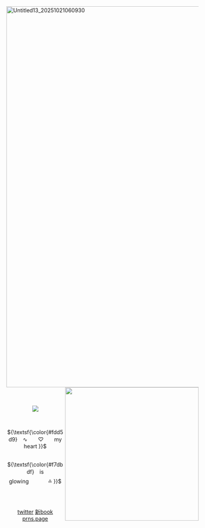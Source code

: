 <img width="1000" height="1000" alt="Untitled13_20251021060930" src="https://github.com/user-attachments/assets/e7580adb-10c0-4129-b7e7-dae10c05cf21" />


<img src="https://github.com/user-attachments/assets/99080d3b-ffaf-425d-8825-0da4f1a69f43" align="right" width="350px"/>

　<p align="center">![](https://komarev.com/ghpvc/?username=2ft-high&label=(🍬)&color=fbd3dc)
 
⠀⠀<p align="center">${\textsf{\color{#fdd5d9} ⠀∿　　♡　　my　heart }}$<br>
⠀⠀<p align="center">${\textsf{\color{#f7dbdf} ⠀is　glowing⠀⠀⠀⠀⠀༜ }}$<br>



⠀<p align="center">[twitter](https://x.com/painticket_) [新book](https://starlimp.atabook.org) [prns.page](https://en.pronouns.page/@starlimp)
